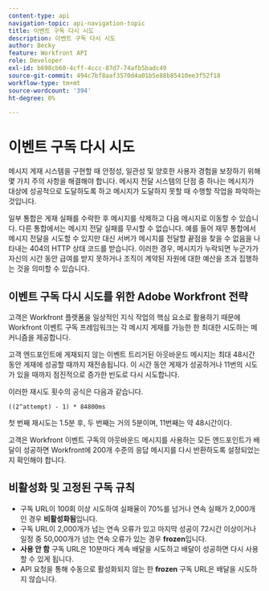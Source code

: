 ```yaml
---
content-type: api
navigation-topic: api-navigation-topic
title: 이벤트 구독 다시 시도
description: 이벤트 구독 다시 시도
author: Becky
feature: Workfront API
role: Developer
exl-id: b698cb60-4cff-4ccc-87d7-74afb5badc49
source-git-commit: 494c7bf8aaf3570d4a01b5e88b85410ee3f52f18
workflow-type: tm+mt
source-wordcount: '394'
ht-degree: 0%

---
```


# 이벤트 구독 다시 시도

메시지 게재 시스템을 구현할 때 안정성, 일관성 및 양호한 사용자 경험을 보장하기 위해 몇 가지 주의 사항을 해결해야 합니다. 메시지 전달 시스템의 단점 중 하나는 메시지가 대상에 성공적으로 도달하도록 하고 메시지가 도달하지 못할 때 수행할 작업을 파악하는 것입니다.

일부 통합은 게재 실패를 수락한 후 메시지를 삭제하고 다음 메시지로 이동할 수 있습니다.  다른 통합에서는 메시지 전달 실패를 무시할 수 없습니다. 예를 들어 재무 통합에서 메시지 전달을 시도할 수 있지만 대신 서버가 메시지를 전달할 끝점을 찾을 수 없음을 나타내는 404의 HTTP 상태 코드를 받습니다. 이러한 경우, 메시지가 누락되면 누군가가 자신의 시간 동안 급여를 받지 못하거나 조직이 계약된 자원에 대한 예산을 초과 집행하는 것을 의미할 수 있습니다.

## 이벤트 구독 다시 시도를 위한 Adobe Workfront 전략

고객은 Workfront 플랫폼을 일상적인 지식 작업의 핵심 요소로 활용하기 때문에 Workfront 이벤트 구독 프레임워크는 각 메시지 게재를 가능한 한 최대한 시도하는 메커니즘을 제공합니다.

고객 엔드포인트에 게재되지 않는 이벤트 트리거된 아웃바운드 메시지는 최대 48시간 동안 게재에 성공할 때까지 재전송됩니다. 이 시간 동안 게재가 성공하거나 11번의 시도가 있을 때까지 점진적으로 증가한 빈도로 다시 시도합니다.

이러한 재시도 횟수의 공식은 다음과 같습니다.

`((2^attempt) - 1) * 84800ms`

첫 번째 재시도는 1.5분 후, 두 번째는 거의 5분이며, 11번째는 약 48시간이다.

고객은 Workfront 이벤트 구독의 아웃바운드 메시지를 사용하는 모든 엔드포인트가 배달이 성공하면 Workfront에 200개 수준의 응답 메시지를 다시 반환하도록 설정되었는지 확인해야 합니다.

## 비활성화 및 고정된 구독 규칙

* 구독 URL이 100회 이상 시도하여 실패율이 70%를 넘거나 연속 실패가 2,000개인 경우 **비활성화됨**&#x200B;입니다.
* 구독 URL이 2,000개가 넘는 연속 오류가 있고 마지막 성공이 72시간 이상이거나 일정 중 50,000개가 넘는 연속 오류가 있는 경우 **frozen**&#x200B;입니다.
* **사용 안 함** 구독 URL은 10분마다 계속 배달을 시도하고 배달이 성공하면 다시 사용할 수 있게 됩니다.
* API 요청을 통해 수동으로 활성화되지 않는 한 **frozen** 구독 URL은 배달을 시도하지 않습니다.




<!--

## Handling Failed Event-Triggered Outbound Messages

The following flowchart shows the strategy for reattempting message deliveries with Workfront Event Subscriptions:

![Event sub retries](assets/event-subscription-circuit-breaker-retries-350x234.png)

The following explanations correspond with the steps depicted in the flowchart:

1. Message fails to be delivered. 
1. Message delivery failure information is logged.

   All failed attempts to deliver a message are logged so that debugging may be performed to determine the root cause of a given failure or series of failures. 

1. URL failures incremented. 
1. Message attempt count is incremented. 
1. Calculate the delay until this message's delivery will be attempted again. 
1. Message is placed onto the message retry queue.

   As shown in the preceding flowchart, the message queue used for processing message delivery retries is a separate queue from the one that processes the initial delivery attempt for each message. This allows the near real-time flow of messages to continue unimpeded by the failure of any subset of messages. 

1. URL circuit status is evaluated. One of the following occurs:

   * If the circuit is open and not allowing deliveries at this time, restart the process at step 5.
   * If the circuit is half-open, this implies that our circuit is currently open, but enough time has passed to allow testing of the URL to see if the problem with delivering to it has been resolved.
   * If the message delivery attempt limits have been reached (48 hours of retrying) then the message is dropped

1. If the URL circuit is closed and allowing deliveries, attempt to deliver the message. If this delivery fails, the message will restart at step 1 

1. If the URL circuit is closed and allowing deliveries, attempt to deliver the message. If this delivery fails, the message will restart at step 1.
   -->
